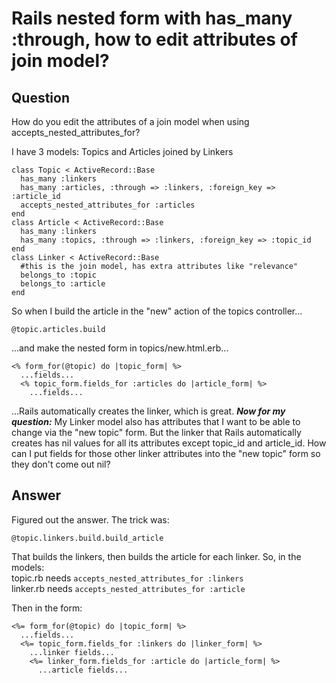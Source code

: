 
# Rails nested form with has_many :through, how to edit attributes of join model?

## Question
        
How do you edit the attributes of a join model when using accepts\_nested\_attributes_for?

I have 3 models: Topics and Articles joined by Linkers

    class Topic < ActiveRecord::Base
      has_many :linkers
      has_many :articles, :through => :linkers, :foreign_key => :article_id
      accepts_nested_attributes_for :articles
    end
    class Article < ActiveRecord::Base
      has_many :linkers
      has_many :topics, :through => :linkers, :foreign_key => :topic_id
    end
    class Linker < ActiveRecord::Base
      #this is the join model, has extra attributes like "relevance"
      belongs_to :topic
      belongs_to :article
    end
    

So when I build the article in the "new" action of the topics controller...

    @topic.articles.build
    

...and make the nested form in topics/new.html.erb...

    <% form_for(@topic) do |topic_form| %>
      ...fields...
      <% topic_form.fields_for :articles do |article_form| %>
        ...fields...
    

...Rails automatically creates the linker, which is great. **_Now for my question:_** My Linker model also has attributes that I want to be able to change via the "new topic" form. But the linker that Rails automatically creates has nil values for all its attributes except topic\_id and article\_id. How can I put fields for those other linker attributes into the "new topic" form so they don't come out nil?

## Answer
        
Figured out the answer. The trick was:

    @topic.linkers.build.build_article
    

That builds the linkers, then builds the article for each linker. So, in the models:  
topic.rb needs `accepts_nested_attributes_for :linkers`  
linker.rb needs `accepts_nested_attributes_for :article`

Then in the form:

    <%= form_for(@topic) do |topic_form| %>
      ...fields...
      <%= topic_form.fields_for :linkers do |linker_form| %>
        ...linker fields...
        <%= linker_form.fields_for :article do |article_form| %>
          ...article fields...
